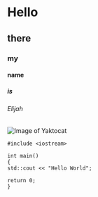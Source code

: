 # Hello
## there
### my
#### name
##### is
###### Elijah

![Image of Yaktocat](https://octodex.github.com/images/yaktocat.png)

```
#include <iostream>

int main()
{
std::cout << "Hello World";

return 0;
}
